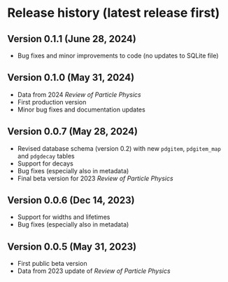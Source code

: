 # Release history (latest release first)

## Version 0.1.1 (June 28, 2024)
- Bug fixes and minor improvements to code (no updates to SQLite file)

## Version 0.1.0 (May 31, 2024)

- Data from 2024 _Review of Particle Physics_
- First production version
- Minor bug fixes and documentation updates

## Version 0.0.7 (May 28, 2024)

- Revised database schema (version 0.2) with new `pdgitem`, `pdgitem_map` and `pdgdecay` tables
- Support for decays
- Bug fixes (especially also in metadata)
- Final beta version for 2023 _Review of Particle Physics_

## Version 0.0.6 (Dec 14, 2023)

- Support for widths and lifetimes
- Bug fixes (especially also in metadata)

## Version 0.0.5 (May 31, 2023)

- First public beta version
- Data from 2023 update of _Review of Particle Physics_
